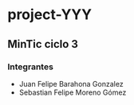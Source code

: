 # project-YYY

## MinTic ciclo 3

### Integrantes

* Juan Felipe Barahona Gonzalez
* Sebastian Felipe Moreno Gómez
